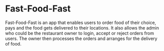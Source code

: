 # Fast-Food-Fast
Fast-Food-Fast is an app that enables users to order food of their choice, pays and the food gets delivered to their locations. It also allows the admin who could be the restaurant owner to login, accept or reject orders from users. The owner then processes the orders and arranges for the delivery of food.
